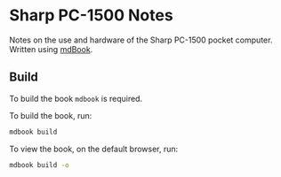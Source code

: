 # Sharp PC-1500 Notes

Notes on the use and hardware of the Sharp PC-1500 pocket computer.
Written using [mdBook](https://github.com/rust-lang/mdBook).

## Build

To build the book `mdbook` is required.

To build the book, run:

```sh
mdbook build
```

To view the book, on the default browser, run:

```sh
mdbook build -o
```
